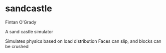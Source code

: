 sandcastle
==========
Fintan O'Grady

A sand castle simulator

Simulates physics based on load distribution
Faces can slip, and blocks can be crushed




